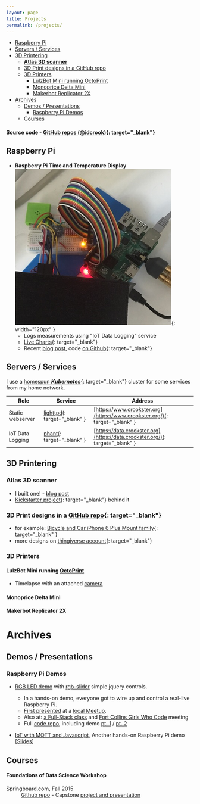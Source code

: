 ```yaml
---
layout: page
title: Projects
permalink: /projects/
---
```


<!-- markdown-toc start - Don't edit this section. Run M-x markdown-toc-refresh-toc -->
- [Raspberry Pi](#raspberry-pi)
- [Servers / Services](#servers--services)
- [3D Printering](#3d-printering)
	- [**Atlas 3D scanner**](#atlas-3d-scanner)
	- [3D Print designs in a GitHub repo](#3d-print-designs-in-a-github-repo)
	- [3D Printers](#3d-printers)
		- [LulzBot Mini running OctoPrint](#lulzbot-mini-running-octoprint)
		- [Monoprice Delta Mini](#monoprice-delta-mini)
		- [Makerbot Replicator 2X](#makerbot-replicator-2x)
- [Archives](#archives)
    - [Demos / Presentations](#demos--presentations)
        - [Raspberry Pi Demos](#raspberry-pi-demos)
    - [Courses](#courses)

<!-- markdown-toc end -->


#### Source code - [GitHub repos (@idcrook)](https://github.com/idcrook?tab=repositories){: target="_blank"}

## Raspberry Pi

- **Raspberry Pi Time and Temperature Display**
![timetemp photo >](/images/updated-timetemp-June-2018.jpeg){: width="120px" }
  - Logs measurements using "IoT Data Logging" service
  - [Live Charts](https://github.crookster.org/timetemp/){: target="_blank"}
  - Recent [blog post](/Moving-Indoor-Weather-Logging-To-Phant/), code [on Github](https://github.com/idcrook/timetemp){: target="_blank"}

## Servers / Services

I use a [homespun **_Kubernetes_**](https://github.com/idcrook/kubernetes-homespun){: target="_blank"} cluster for some services from my home network.

| Role | Service | Address |
| --- | --- | --- |
| Static webserver | [lighttpd](http://www.lighttpd.net){: target="_blank" } | [https://www.crookster.org](https://www.crookster.org/){: target="_blank" } |
| IoT Data Logging | [phant](http://github.com/idcrook/phant){: target="_blank" } | [https://data.crookster.org](https://data.crookster.org/){: target="_blank" } |

## 3D Printering

### **Atlas 3D scanner**

  - I built one! - [blog post](/Atlas3D-scanner-ftw/)
  - [Kickstarter project](https://www.kickstarter.com/projects/1545315380/atlas-3d-the-3d-scanner-you-print-and-build-yourse){: target="_blank"} behind it

### 3D Print designs in a [GitHub repo](https://github.com/idcrook/psychic-winner){: target="_blank"}
  - for example: [Bicycle and Car iPhone 6 Plus Mount family](https://github.com/idcrook/psychic-winner/blob/master/iphone_6plus_mount_family/README.md){: target="_blank" }
  - more designs on [thingiverse account](http://www.thingiverse.com/dpc/designs){: target="_blank"}

### 3D Printers

#### LulzBot Mini running [OctoPrint](http://octoprint.org)

   - Timelapse with an attached [camera](https://www.youtube.com/watch?v=2JExahTK4Vo&feature=youtu.be)

#### Monoprice Delta Mini

#### Makerbot Replicator 2X


# Archives

## Demos / Presentations

### Raspberry Pi Demos

- [RGB LED demo](http://idcrook.github.io/rpi-hw-js-demo/) with [rgb-slider](https://github.com/idcrook/rgb-slider) simple jquery controls.
    - In a hands-on demo, everyone got to wire up and control a real-live Raspberry Pi.
	- [First presented](/Raspberry-Pi-and-JavaScript-Jam/) at a [local Meetup](http://www.meetup.com/NoCo-JavaScript-Meetup/events/224542835/).
    -  Also at: [a Full-Stack class](/More-RasPi-Javascript/) and [Fort Collins Girls Who Code](/Even-More-RasPi-Javascript/) meeting
	- Full [code repo](https://github.com/idcrook/rpi-hw-js-demo), including demo [pt. 1](https://github.com/idcrook/rpi-hw-js-demo/blob/gh-pages/demo_notes/demo1.md) / [pt. 2](https://github.com/idcrook/rpi-hw-js-demo/blob/gh-pages/demo_notes/demo2.md)

- [IoT with MQTT and Javascript](https://github.com/idcrook/rpi-iot-demo-2017), Another hands-on Raspberry Pi demo [[Slides](http://idcrook.github.io/rpi-iot-demo-2017/presentation.html)]


## Courses

#### Foundations of Data Science Workshop
<dl>
  <dt>Springboard.com, Fall 2015</dt>
  <dd>
    <a href="https://github.com/idcrook/SR_Foundations_DS_Fall_2015" target="_blank">Github repo</a> - Capstone <a href="https://github.com/idcrook/SR_Foundations_DS_Fall_2015/tree/master/capstone" target="_blank">project and presentation</a>
  </dd>
</dl>
